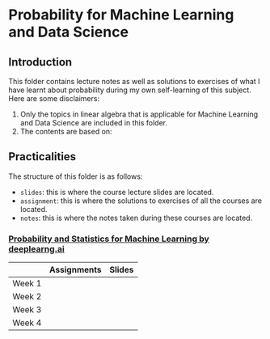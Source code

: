 # Probability for Machine Learning and Data Science
## Introduction
This folder contains lecture notes as well as solutions to exercises of what I have learnt about probability during my own self-learning of this subject. Here are some disclaimers:
1. Only the topics in linear algebra that is applicable for Machine Learning and Data Science are included in this folder.
2. The contents are based on:


## Practicalities
The structure of this folder is as follows:
- `slides`: this is where the course lecture slides are located.
- `assignment`: this is where the solutions to exercises of all the courses are located.
- `notes`: this is where the notes taken during these courses are located.

### [Probability and Statistics for Machine Learning by deeplearng.ai](https://www.coursera.org/learn/machine-learning-probability-and-statistics/home/)
|           | Assignments | Slides |
|-----------|-------------|--------|
| Week 1    |             |
| Week 2    |             |
| Week 3    |             |
| Week 4    |             |
